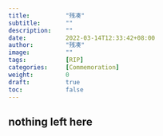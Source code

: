 ```yaml
---
title:          "残凑"
subtitle:       ""
description:    ""
date:           2022-03-14T12:33:42+08:00
author:         "残凑"
image:          ""
tags:           [RIP]
categories:     [Commemoration]
weight:         0
draft:          true
toc:            false
---
```


## nothing left here
